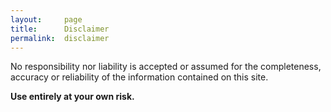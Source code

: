 ```yaml
---
layout:     page
title:      Disclaimer
permalink:  disclaimer
---
```


No responsibility nor liability is accepted or assumed for the completeness, accuracy or reliability of the information contained on this site.

**Use entirely at your own risk.**